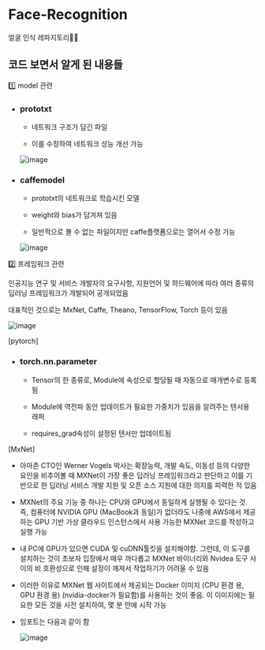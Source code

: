# Face-Recognition

얼굴 인식 레파지토리👧🏻

## 코드 보면서 알게 된 내용들

1️⃣ model 관련

- ### prototxt

  - 네트워크 구조가 담긴 파일

  - 이를 수정하여 네트워크 성능 개선 가능

  ![image](https://user-images.githubusercontent.com/66320010/162871082-70f37065-cca9-4c5c-aef0-ac6701a99a3c.png)

- ### caffemodel

  - prototxt의 네트워크로 학습시킨 모델

  - weight와 bias가 담겨져 있음

  - 일반적으로 볼 수 없는 파일이지만 caffe플랫폼으로는 열어서 수정 가능

  ![image](https://user-images.githubusercontent.com/66320010/162870095-33411309-2b44-4376-8499-90e4046e85d4.png)
  
  
2️⃣ 프레임워크 관련

  인공지능 연구 및 서비스 개발자의 요구사항, 지원언어 및 하드웨어에 따라 여러 종류의 딥러닝 프레임워크가 개발되어 공개되었음
  
  대표적인 것으로는 MxNet, Caffe, Theano, TensorFlow, Torch 등이 있음
  
 ![image](https://user-images.githubusercontent.com/66320010/162891298-dbf570dc-e40b-4765-8f79-e0d3772d6599.png) 

[pytorch]

- ### torch.nn.parameter

    - Tensor의 한 종류로, Module에 속성으로 할당될 때 자동으로 매개변수로 등록됨
    
    - Module에 역전파 동안 업데이트가 필요한 가중치가 있음을 알려주는 텐서용 래퍼

    - requires_grad속성이 설정된 텐서만 업데이트됨


[MxNet]

  - 아마존 CTO인 Werner Vogels 박사는 확장능력, 개발 속도, 이동성 등의 다양한 요인을 비추어볼 때 MXNet이 가장 좋은 딥러닝 프레임워크라고 판단하고 이를 기반으로 한 딥러닝 서비스 개발 지원 및 오픈 소스 지원에 대한 의지를 피력한 적 있음
  
  - MXNet의 주요 기능 중 하나는 CPU와 GPU에서 동일하게 실행될 수 있다는 것. 즉, 컴퓨터에 NVIDIA GPU (MacBook과 동일)가 없더라도 나중에 AWS에서 제공하는 GPU 기반 가상 클라우드 인스턴스에서 사용 가능한 MXNet 코드를 작성하고 실행 가능
  
  - 내 PC에 GPU가 있으면 CUDA 및 cuDNN툴킷을 설치해야함. 그런데, 이 도구를 설치하는 것이 초보자 입장에서 매우 까다롭고 MXNet 바이너리와 Nvidea 도구 사이의 비 호환성으로 인해 설정이 깨져서 작업하기가 어려울 수 있음

  - 이러한 이유로 MXNet 웹 사이트에서 제공되는 Docker 이미지 (CPU 환경 용, GPU 환경 용) (nvidia-docker가 필요함)를 사용하는 것이 좋음. 이 이미지에는 필요한 모든 것을 사전 설치하여, 몇 분 안에 시작 가능

  - 임포트는 다음과 같이 함

    ![image](https://user-images.githubusercontent.com/66320010/162891845-c693d389-60c8-451e-a0dd-41fa0bdb5421.png) 
